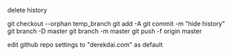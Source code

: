 delete history

git checkout --orphan temp_branch
git add -A
git commit -m "hide history"
git branch -D master
git branch -m master
git push -f origin master

edit github repo settings to "derekdai.com" as default
